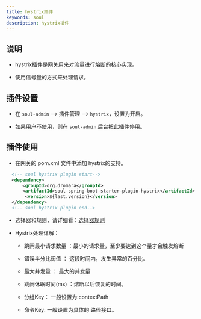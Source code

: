 ```yaml
---
title: hystrix插件
keywords: soul
description: hystrix插件
---
```


## 说明

* hystrix插件是网关用来对流量进行熔断的核心实现。

* 使用信号量的方式来处理请求。


## 插件设置

* 在 `soul-admin` -->  插件管理 --> `hystrix`，设置为开启。

* 如果用户不使用，则在 `soul-admin` 后台把此插件停用。


## 插件使用

* 在网关的 pom.xml 文件中添加 hystrix的支持。

```xml
  <!-- soul hystrix plugin start-->
  <dependency>
      <groupId>org.dromara</groupId>
      <artifactId>soul-spring-boot-starter-plugin-hystrix</artifactId>
       <version>${last.version}</version>
  </dependency>
  <!-- soul hystrix plugin end-->
``` 

* 选择器和规则，请详细看：[选择器规则](selector.md)

* Hystrix处理详解：

    * 跳闸最小请求数量 ：最小的请求量，至少要达到这个量才会触发熔断
    
    * 错误半分比阀值 ： 这段时间内，发生异常的百分比。
    
    * 最大并发量 ： 最大的并发量
    
    * 跳闸休眠时间(ms) ：熔断以后恢复的时间。
    
    * 分组Key： 一般设置为:contextPath
    
    * 命令Key: 一般设置为具体的 路径接口。

